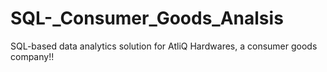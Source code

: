 # SQL-_Consumer_Goods_Analsis
SQL-based data analytics solution for AtliQ Hardwares, a consumer goods company!!
